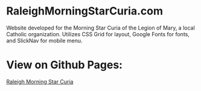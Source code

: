 # RaleighMorningStarCuria.com
Website developed for the Morning Star Curia of the Legion of Mary, a local Catholic organization. 
Utilizes CSS Grid for layout, Google Fonts for fonts, and SlickNav for mobile menu.

# View on Github Pages:

[Raleigh Morning Star Curia](https://shayandolikhani.github.io/RaleighMorningStarCuria.com/index.html)

